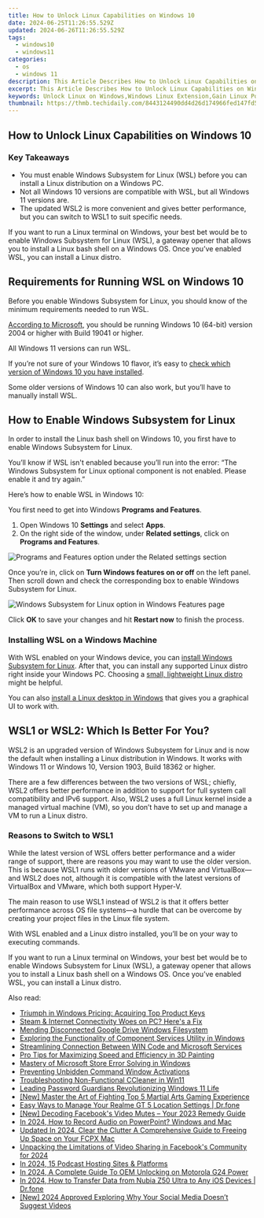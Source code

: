 ```yaml
---
title: How to Unlock Linux Capabilities on Windows 10
date: 2024-06-25T11:26:55.529Z
updated: 2024-06-26T11:26:55.529Z
tags:
  - windows10
  - windows11
categories:
  - os
  - windows 11
description: This Article Describes How to Unlock Linux Capabilities on Windows 10
excerpt: This Article Describes How to Unlock Linux Capabilities on Windows 10
keywords: Unlock Linux on Windows,Windows Linux Extension,Gain Linux Powers W10,Enhance W10 Linux Ability,Linux Capability Access,Linux Features for Windows,Windows Boost Linux Tools
thumbnail: https://thmb.techidaily.com/8443124490dd4d26d174966fed147fd5721a9572389508714a7b16fe1b9aa1b0.jpg
---
```


## How to Unlock Linux Capabilities on Windows 10

### Key Takeaways

* You must enable Windows Subsystem for Linux (WSL) before you can install a Linux distribution on a Windows PC.
* Not all Windows 10 versions are compatible with WSL, but all Windows 11 versions are.
* The updated WSL2 is more convenient and gives better performance, but you can switch to WSL1 to suit specific needs.

 If you want to run a Linux terminal on Windows, your best bet would be to enable Windows Subsystem for Linux (WSL), a gateway opener that allows you to install a Linux bash shell on a Windows OS. Once you’ve enabled WSL, you can install a Linux distro.

## Requirements for Running WSL on Windows 10

 Before you enable Windows Subsystem for Linux, you should know of the minimum requirements needed to run WSL.

[According to Microsoft](https://learn.microsoft.com/en-us/windows/wsl/install), you should be running Windows 10 (64-bit) version 2004 or higher with Build 19041 or higher.

 All Windows 11 versions can run WSL.

 If you’re not sure of your Windows 10 flavor, it’s easy to [check which version of Windows 10 you have installed](https://www.makeuseof.com/tag/how-to-check-windows-10-version-build/).

 Some older versions of Windows 10 can also work, but you’ll have to manually install WSL.

## How to Enable Windows Subsystem for Linux

 In order to install the Linux bash shell on Windows 10, you first have to enable Windows Subsystem for Linux.

 You’ll know if WSL isn't enabled because you’ll run into the error: “The Windows Subsystem for Linux optional component is not enabled. Please enable it and try again.”

 Here’s how to enable WSL in Windows 10:

 You first need to get into Windows **Programs and Features**.

1. Open Windows 10 **Settings** and select **Apps**.
2. On the right side of the window, under **Related settings**, click on **Programs and Features**.

![Programs and Features option under the Related settings section](https://static1.makeuseofimages.com/wordpress/wp-content/uploads/2021/10/program-and-features-option-in-settings.jpg)

 Once you’re in, click on **Turn Windows features on or off** on the left panel. Then scroll down and check the corresponding box to enable Windows Subsystem for Linux.

![Windows Subsystem for Linux option in Windows Features page](https://static1.makeuseofimages.com/wordpress/wp-content/uploads/2021/10/enable-wsl-windows-10.jpg)

 Click **OK** to save your changes and hit **Restart now** to finish the process.

### Installing WSL on a Windows Machine

 With WSL enabled on your Windows device, you can [install Windows Subsystem for Linux](https://www.makeuseof.com/tag/linux-bash-shell-on-windows-10/). After that, you can install any supported Linux distro right inside your Windows PC. Choosing a [small, lightweight Linux distro](https://www.makeuseof.com/tag/linux-distro-space/) might be helpful.

 You can also [install a Linux desktop in Windows](https://www.makeuseof.com/tag/linux-desktop-windows-subsystem/) that gives you a graphical UI to work with.

## WSL1 or WSL2: Which Is Better For You?

 WSL2 is an upgraded version of Windows Subsystem for Linux and is now the default when installing a Linux distribution in Windows. It works with Windows 11 or Windows 10, Version 1903, Build 18362 or higher.

 There are a few differences between the two versions of WSL; chiefly, WSL2 offers better performance in addition to support for full system call compatibility and IPv6 support. Also, WSL2 uses a full Linux kernel inside a managed virtual machine (VM), so you don’t have to set up and manage a VM to run a Linux distro.

### Reasons to Switch to WSL1

 While the latest version of WSL offers better performance and a wider range of support, there are reasons you may want to use the older version. This is because WSL1 runs with older versions of VMware and VirtualBox—and WSL2 does not, although it is compatible with the latest versions of VirtualBox and VMware, which both support Hyper-V.

 The main reason to use WSL1 instead of WSL2 is that it offers better performance across OS file systems—a hurdle that can be overcome by creating your project files in the Linux file system.

 With WSL enabled and a Linux distro installed, you’ll be on your way to executing commands.

 If you want to run a Linux terminal on Windows, your best bet would be to enable Windows Subsystem for Linux (WSL), a gateway opener that allows you to install a Linux bash shell on a Windows OS. Once you’ve enabled WSL, you can install a Linux distro.

<span class="atpl-alsoreadstyle">Also read:</span>
<div><ul>
<li><a href="https://win11.techidaily.com/triumph-in-windows-pricing-acquiring-top-product-keys/"><u>Triumph in Windows Pricing: Acquiring Top Product Keys</u></a></li>
<li><a href="https://win11.techidaily.com/steam-and-internet-connectivity-woes-on-pc-heres-a-fix/"><u>Steam & Internet Connectivity Woes on PC? Here's a Fix</u></a></li>
<li><a href="https://win11.techidaily.com/mending-disconnected-google-drive-windows-filesystem/"><u>Mending Disconnected Google Drive Windows Filesystem</u></a></li>
<li><a href="https://win11.techidaily.com/exploring-the-functionality-of-component-services-utility-in-windows/"><u>Exploring the Functionality of Component Services Utility in Windows</u></a></li>
<li><a href="https://win11.techidaily.com/streamlining-connection-between-win-code-and-microsoft-services/"><u>Streamlining Connection Between WIN Code and Microsoft Services</u></a></li>
<li><a href="https://win11.techidaily.com/pro-tips-for-maximizing-speed-and-efficiency-in-3d-painting/"><u>Pro Tips for Maximizing Speed and Efficiency in 3D Painting</u></a></li>
<li><a href="https://win11.techidaily.com/mastery-of-microsoft-store-error-solving-in-windows/"><u>Mastery of Microsoft Store Error Solving in Windows</u></a></li>
<li><a href="https://win11.techidaily.com/preventing-unbidden-command-window-activations/"><u>Preventing Unbidden Command Window Activations</u></a></li>
<li><a href="https://win11.techidaily.com/troubleshooting-non-functional-ccleaner-in-win11/"><u>Troubleshooting Non-Functional CCleaner in Win11</u></a></li>
<li><a href="https://win11.techidaily.com/leading-password-guardians-revolutionizing-windows-11-life/"><u>Leading Password Guardians Revolutionizing Windows 11 Life</u></a></li>
<li><a href="https://remote-screen-capture.techidaily.com/new-master-the-art-of-fighting-top-5-martial-arts-gaming-experience/"><u>[New] Master the Art of Fighting  Top 5 Martial Arts Gaming Experience</u></a></li>
<li><a href="https://android-location.techidaily.com/easy-ways-to-manage-your-realme-gt-5-location-settings-drfone-by-drfone-virtual/"><u>Easy Ways to Manage Your Realme GT 5 Location Settings | Dr.fone</u></a></li>
<li><a href="https://facebook-clips.techidaily.com/new-decoding-facebooks-video-mutes-your-2023-remedy-guide/"><u>[New] Decoding Facebook's Video Mutes – Your 2023 Remedy Guide</u></a></li>
<li><a href="https://voice-adjusting.techidaily.com/in-2024-how-to-record-audio-on-powerpoint-windows-and-mac/"><u>In 2024, How to Record Audio on PowerPoint? Windows and Mac</u></a></li>
<li><a href="https://ai-video-apps.techidaily.com/updated-in-2024-clear-the-clutter-a-comprehensive-guide-to-freeing-up-space-on-your-fcpx-mac/"><u>Updated In 2024, Clear the Clutter A Comprehensive Guide to Freeing Up Space on Your FCPX Mac</u></a></li>
<li><a href="https://facebook-clips.techidaily.com/unpacking-the-limitations-of-video-sharing-in-facebooks-community-for-2024/"><u>Unpacking the Limitations of Video Sharing in Facebook's Community for 2024</u></a></li>
<li><a href="https://extra-information.techidaily.com/in-2024-15-podcast-hosting-sites-and-platforms/"><u>In 2024, 15 Podcast Hosting Sites & Platforms</u></a></li>
<li><a href="https://easy-unlock-android.techidaily.com/in-2024-a-complete-guide-to-oem-unlocking-on-motorola-g24-power-by-drfone-android/"><u>In 2024, A Complete Guide To OEM Unlocking on Motorola G24 Power</u></a></li>
<li><a href="https://android-transfer.techidaily.com/in-2024-how-to-transfer-data-from-nubia-z50-ultra-to-any-ios-devices-drfone-by-drfone-transfer-from-android-transfer-from-android/"><u>In 2024, How to Transfer Data from Nubia Z50 Ultra to Any iOS Devices | Dr.fone</u></a></li>
<li><a href="https://facebook-video-files.techidaily.com/new-2024-approved-exploring-why-your-social-media-doesnt-suggest-videos/"><u>[New] 2024 Approved  Exploring Why Your Social Media Doesn’t Suggest Videos</u></a></li>
</ul></div>

<ins class="adsbygoogle"
      style="display:block"
      data-ad-client="ca-pub-7571918770474297"
      data-ad-slot="8358498916"
      data-ad-format="auto"
      data-full-width-responsive="true"></ins>